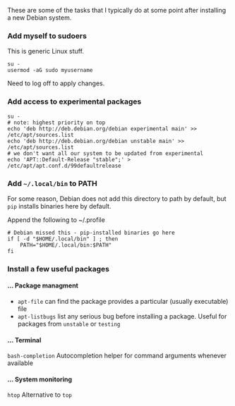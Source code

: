 
These are some of the tasks that I typically do at some point after installing a new Debian system.

### Add myself to sudoers

This is generic Linux stuff.

```
su -
usermod -aG sudo myusername
```
Need to log off to apply changes.

### Add access to experimental packages
```
su -
# note: highest priority on top
echo 'deb http://deb.debian.org/debian experimental main' >> /etc/apt/sources.list
echo 'deb http://deb.debian.org/debian unstable main' >> /etc/apt/sources.list
# we don't want all our system to be updated from experimental
echo 'APT::Default-Release "stable";' > /etc/apt/apt.conf.d/99defaultrelease
```

### Add `~/.local/bin` to PATH

For some reason, Debian does not add this directory to path by default, but `pip` installs binaries here by default.

Append the following to ~/.profile

```
# Debian missed this - pip-installed binaries go here
if [ -d "$HOME/.local/bin" ] ; then
    PATH="$HOME/.local/bin:$PATH"
fi
```



### Install a few useful packages

#### ... Package managment

 - `apt-file` can find the package provides a particular (usually executable) file  
 - `apt-listbugs` list any serious bug before installing a package. Useful for packages from `unstable` or `testing`

#### ... Terminal

`bash-completion` Autocompletion helper for command arguments whenever available

#### ... System monitoring

`htop` Alternative to `top`
